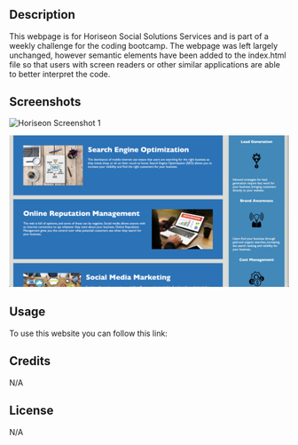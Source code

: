 # <Horiseon Online Marketing Webpage>

## Description

This webpage is for Horiseon Social Solutions Services and is part of a weekly challenge for the coding bootcamp. The webpage was left largely unchanged, however semantic elements have been added to the index.html file so that users with screen readers or other similar applications are able to better interpret the code.


## Screenshots

![Horiseon Screenshot 1](./assets/images/Horiseon%20Marketing%20Screenshot%201.jpg)

![Horiseon Screenshot 2](./assets/images/Horiseon%20Marketing%20Screenshot%202.jpg)

## Usage

To use this website you can follow this link: 

## Credits

N/A

## License

N/A

